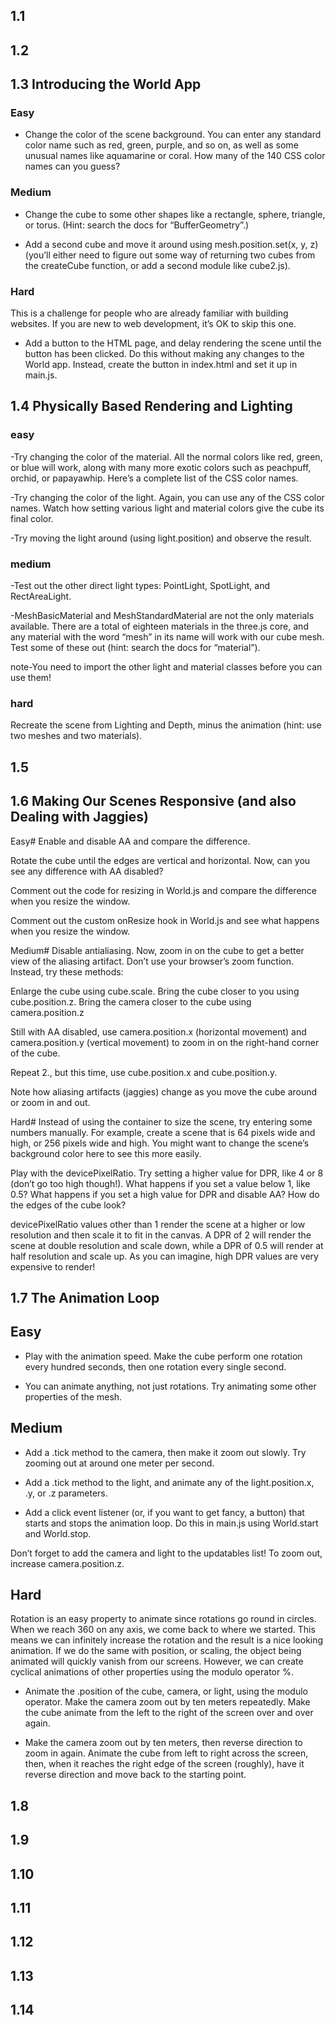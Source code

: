 ## 1.1
## 1.2

## 1.3 Introducing the World App

### Easy
- Change the color of the scene background. You can enter any standard color name such as red, green, purple, and so on, as well as some unusual names like aquamarine or coral. How many of the 140 CSS color names can you guess?

### Medium
- Change the cube to some other shapes like a rectangle, sphere, triangle, or torus. (Hint: search the docs for “BufferGeometry”.)

- Add a second cube and move it around using mesh.position.set(x, y, z) (you’ll either need to figure out some way of returning two cubes from the createCube function, or add a second module like cube2.js).

### Hard
This is a challenge for people who are already familiar with building websites. If you are new to web development, it’s OK to skip this one.

- Add a button to the HTML page, and delay rendering the scene until the button has been clicked. Do this without making any changes to the World app. Instead, create the button in index.html and set it up in main.js.

## 1.4 Physically Based Rendering and Lighting

### easy
-Try changing the color of the material. All the normal colors like red, green, or blue will work, along with many more exotic colors such as peachpuff, orchid, or papayawhip. Here’s a complete list of the CSS color names.

-Try changing the color of the light. Again, you can use any of the CSS color names. Watch how setting various light and material colors give the cube its final color.

-Try moving the light around (using light.position) and observe the result.

### medium
-Test out the other direct light types: PointLight, SpotLight, and RectAreaLight.

-MeshBasicMaterial and MeshStandardMaterial are not the only materials available. There are a total of eighteen materials in the three.js core, and any material with the word “mesh” in its name will work with our cube mesh. Test some of these out (hint: search the docs for “material”).

note-You need to import the other light and material classes 
before you can use them!

### hard

Recreate the scene from Lighting and Depth, minus the animation (hint: use two meshes and two materials).

## 1.5
## 1.6 Making Our Scenes Responsive (and also Dealing with Jaggies)
Easy#
Enable and disable AA and compare the difference.

Rotate the cube until the edges are vertical and horizontal. Now, can you see any difference with AA disabled?

Comment out the code for resizing in World.js and compare the difference when you resize the window.

Comment out the custom onResize hook in World.js and see what happens when you resize the window.

Medium#
Disable antialiasing. Now, zoom in on the cube to get a better view of the aliasing artifact. Don’t use your browser’s zoom function. Instead, try these methods:

Enlarge the cube using cube.scale.
Bring the cube closer to you using cube.position.z.
Bring the camera closer to the cube using camera.position.z

Still with AA disabled, use camera.position.x (horizontal movement) and camera.position.y (vertical movement) to zoom in on the right-hand corner of the cube.

Repeat 2., but this time, use cube.position.x and cube.position.y.

Note how aliasing artifacts (jaggies) change as you move the cube around or zoom in and out.

Hard#
Instead of using the container to size the scene, try entering some numbers manually. For example, create a scene that is 64 pixels wide and high, or 256 pixels wide and high. You might want to change the scene’s background color here to see this more easily.

Play with the devicePixelRatio. Try setting a higher value for DPR, like 4 or 8 (don’t go too high though!). What happens if you set a value below 1, like 0.5? What happens if you set a high value for DPR and disable AA? How do the edges of the cube look?

devicePixelRatio values other than 1 render the scene at a higher or low resolution and then scale it to fit in the canvas. A DPR of 2 will render the scene at double resolution and scale down, while a DPR of 0.5 will render at half resolution and scale up. As you can imagine, high DPR values are very expensive to render!

## 1.7 The Animation Loop

## Easy 
- Play with the animation speed. Make the cube perform one rotation every hundred seconds, then one rotation every single second.

- You can animate anything, not just rotations. Try animating some other properties of the mesh.

## Medium
- Add a .tick method to the camera, then make it zoom out slowly. Try zooming out at around one meter per second.

- Add a .tick method to the light, and animate any of the light.position.x, .y, or .z parameters.

- Add a click event listener (or, if you want to get fancy, a button) that starts and stops the animation loop. Do this in main.js using World.start and World.stop.

Don’t forget to add the camera and light to the updatables list! To zoom out, increase camera.position.z.

## Hard
Rotation is an easy property to animate since rotations go round in circles. When we reach 360 on any axis, we come back to where we started. This means we can infinitely increase the rotation and the result is a nice looking animation. If we do the same with position, or scaling, the object being animated will quickly vanish from our screens. However, we can create cyclical animations of other properties using the modulo operator %.

- Animate the .position of the cube, camera, or light, using the modulo operator. Make the camera zoom out by ten meters repeatedly. Make the cube animate from the left to the right of the screen over and over again.

- Make the camera zoom out by ten meters, then reverse direction to zoom in again. Animate the cube from left to right across the screen, then, when it reaches the right edge of the screen (roughly), have it reverse direction and move back to the starting point.

## 1.8
## 1.9
## 1.10
## 1.11
## 1.12
## 1.13
## 1.14